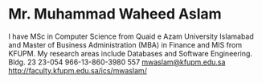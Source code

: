 # Mr. Muhammad Waheed Aslam

I have MSc in Computer Science from Quaid e Azam University Islamabad and Master of Business Administration (MBA) in Finance and MIS from KFUPM. My research areas include Databases and Software Engineering.
Bldg. 23
23-054
966-13-860-3980
557
mwaslam@kfupm.edu.sa
http://faculty.kfupm.edu.sa/ics/mwaslam/